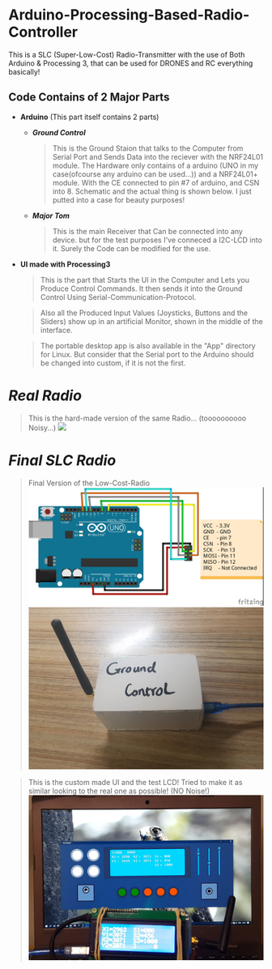 # Arduino-Processing-Based-Radio-Controller

This is a SLC (Super-Low-Cost) Radio-Transmitter with the use of Both Arduino &amp; Processing 3, that can be used for DRONES and RC everything basically!

## **Code Contains of 2 Major Parts**

- **Arduino** (This part itself contains 2 parts)
    - ***Ground Control***
        > This is the Ground Staion that talks to the Computer from Serial Port and Sends Data into the reciever with the NRF24L01 module. The Hardware only contains of a arduino (UNO in my case(ofcourse any arduino can be used...)) and a NRF24L01+ module. With the CE connected to pin #7 of arduino, and CSN into 8. Schematic and the actual thing is shown below. I just putted into a case for beauty purposes!

    - ***Major Tom***
        > This is the main Receiver that Can be connected into any device. but for the test purposes I've conneced a I2C-LCD into it. Surely the Code can be modified for the use.



- **UI made with Processing3**
    > This is the part that Starts the UI in the Computer and Lets you Produce Control Commands. It then sends it into the Ground Control Using Serial-Communication-Protocol.
    
    > Also all the Produced Input Values (Joysticks, Buttons and the Sliders) show up in an artificial Monitor, shown in the middle of the interface. 

    > The portable desktop app is also available in the "App" directory for Linux. But consider that the Serial port to the Arduino should be changed into custom, if it is not the first.

# ***Real Radio***
> This is the hard-made version of the same Radio... (toooooooooo Noisy...)
![](Images/Real.jpg)

# ***Final SLC Radio***
> Final Version of the Low-Cost-Radio
![](Images/ArduinoNRFfritzing.jpg)
![](Images/GroundControl.jpg)

> This is the custom made UI and the test LCD! Tried to make it as similar looking to the real one as possible! (NO Noise!)
![](Images/UInLCDtester.PNG)
